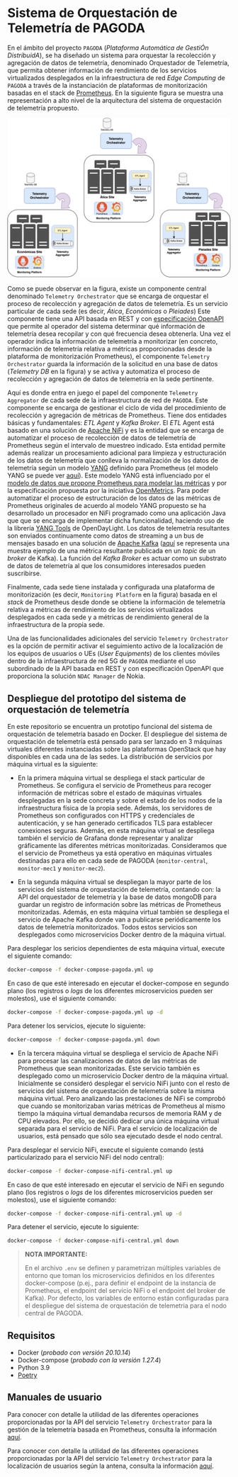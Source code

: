 # Sistema de Orquestación de Telemetría de PAGODA

En el ámbito del proyecto `PAGODA` (_Plataforma Automática de GestiÓn DistribuidA_), se ha diseñado un sistema para orquestar la recolección y agregación de datos de telemetría, denominado Orquestador de Telemetría, que permita obtener información de rendimiento de los servicios virtualizados desplegados en la infraestructura de red _Edge Computing_ de `PAGODA` a través de la instanciación de plataformas de monitorización basadas en el stack de [Prometheus](https://Prometheus.io/). En la siguiente figura se muestra una representación a alto nivel de la arquitectura del sistema de orquestación de telemetría propuesto.

![Telemetry Orchestration](docs/images/PAGODA_telemetry_orchestration-telemetry-scenario.png)

Como se puede observar en la figura, existe un componente central denominado `Telemetry Orchestrator` que se encarga de orquestar el proceso de recolección y agregación de datos de telemetría. Es un servicio particular de cada sede (es decir, _Ática_, _Económicas_ o _Pleiades_) Este componente tiene una API basada en REST y con [especificación OpenAPI](utils/openapi-spec/telemetry-api.json) que permite al operador del sistema determinar qué información de telemetría desea recopilar y con qué frecuencia  desea obtenerla. Una vez el operador indica la información de telemetría a monitorizar (en concreto, información de telemetría relativa a métricas proporcionadas desde la plataforma de monitorización Prometheus), el componente `Telemetry Orchestrator` guarda la información de la solicitud en una base de datos (_Telemetry DB_ en la figura) y se activa y automatiza el proceso de recolección y agregación de datos de telemetría en la sede pertinente. 

Aquí es donde entra en juego el papel del componente `Telemetry Aggregator` de cada sede de la infraestructura de red de `PAGODA`. Este componente se encarga de gestionar el ciclo de vida del procedimiento de recolección y agregación de métricas de Prometheus. Tiene dos entidades básicas y fundamentales: _ETL Agent_ y _Kafka Broker_. El _ETL_ Agent está basado en una solución de [Apache NiFi](https://nifi.apache.org/) y es la entidad que se encarga de automatizar el proceso de recolección de datos de telemetría de Prometheus según el intervalo de muestreo indicado. Esta entidad permite además realizar un procesamiento adicional para limpieza y estructuración de los datos de telemetría que conlleva la normalización de los datos de telemetría según un modelo [YANG](https://www.rfc-editor.org/rfc/rfc7950) definido para Prometheus (el modelo YANG se puede ver [aquí](docker/prometheus/yang-models/prometheus-pagoda.yang)). Este modelo YANG está influenciado por el [modelo de datos que propone Prometheus para modelar las métricas](https://github.com/OpenObservability/OpenMetrics/blob/main/specification/OpenMetrics.md) y por la especificación propuesta por la iniciativa [OpenMetrics](https://github.com/OpenObservability/OpenMetrics/blob/main/specification/OpenMetrics.md). Para poder automatizar el proceso de estructuración de los datos de las métricas de Prometheus originales de acuerdo al modelo YANG propuesto se ha desarrollado un procesador en NiFi programado como una aplicación Java que que se encarga de implementar dicha funcionalidad, haciendo uso de la librería [YANG Tools](https://docs.opendaylight.org/en/stable-sulfur/developer-guides/yang-tools.html) de OpenDayLight. Los datos de telemetría resultantes son enviados continuamente como datos de streaming a un bus de mensajes basado en una solución de [Apache Kafka](https://kafka.apache.org/) ([aquí](utils/prometheus-kafka-samples/yang-sample-iso8601/atica-node_network_transmit_packets_total-62f283db94774a15a79bb5aa.json) se representa una muestra ejemplo de una métrica resultante publicada en un _topic_ de un _broker_ de Kafka). La función del _Kafka Broker_ es actuar como un substrato de datos de telemetría al que los consumidores interesados pueden suscribirse. 

Finalmente, cada sede tiene instalada y configurada una plataforma de monitorización (es decir, `Monitoring Platform` en la figura) basada en el _stack_ de Prometheus desde donde se obtiene la información de telemetría relativa a métricas de rendimiento de los servicios virtualizados desplegados en cada sede y a métricas de rendimiento general de la infraestructura de la propia sede. 

Una de las funcionalidades adicionales del servicio `Telemetry Orchestrator` es la opción de permitir activar el seguimiento activo de la localización de los equipos de usuarios o UEs (_User Equipments_) de los clientes móviles dentro de la infraestructura de red 5G de `PAGODA` mediante el uso subordinado de la API basada en REST y con especificación OpenAPI que proporciona la solución `NDAC Manager` de Nokia. 

## Despliegue del prototipo del sistema de orquestación de telemetría

En este repositorio se encuentra un prototipo funcional del sistema de orquestación de telemetría basado en Docker. El despliegue del sistema de orquestación de telemetría está pensado para ser lanzado en 3 máquinas virtuales diferentes instanciadas sobre las plataformas OpenStack que hay disponibles en cada una de las sedes. La distribución de servicios por máquina virtual es la siguiente:

- En la primera máquina virtual se despliega el stack particular de Prometheus. Se configura el servicio de Prometheus para recoger información de métricas sobre el estado de máquinas virtuales desplegadas en la sede concreta y sobre el estado de los nodos de la infraestructura física de la propia sede. Además, los servidores de Prometheus son configurados con HTTPS y credenciales de autenticación, y se han generado certificados TLS para establecer conexiones seguras. Además, en esta máquina virtual se despliega también el servicio de Grafana donde representar y analizar gráficamente las diferentes métricas monitorizadas. Consideramos que el servicio de Prometheus ya está operativo en máquinas virtuales destinadas para ello en cada sede de PAGODA (`monitor-central`, `monitor-mec1` y `monitor-mec2`).

- En la segunda máquina virtual se despliegan la mayor parte de los servicios del sistema de orquestación de telemetría, contando con: la API del orquestador de telemetría y la base de datos mongoDB para guardar un registro de información sobre las métricas de Prometheus monitorizadas. Además, en esta máquina virtual también se despliega el servicio de Apache Kafka donde van a publicarse periódicamente los datos de telemetría monitorizados. Todos estos servicios son desplegados como microservicios Docker dentro de la máquina virtual. 

Para desplegar los sericios dependientes de esta máquina virtual, execute el siguiente comando:

```bash
docker-compose -f docker-compose-pagoda.yml up
```

En caso de que esté interesado en ejecutar el docker-compose en segundo plano (los registros o _logs_ de los diferentes microservicios pueden ser molestos), use el siguiente comando:
```bash
docker-compose -f docker-compose-pagoda.yml up -d
```

Para detener los servicios, ejecute lo siguiente:
```bash
docker-compose -f docker-compose-pagoda.yml down
```

- En la tercera máquina virtual se despliega el servicio de Apache NiFi para procesar las canalizaciones de datos de las métricas de Prometheus que sean monitorizadas. Este servicio también es desplegado como un microservicio Docker dentro de la máquina virtual. Inicialmente se consideró desplegar el servicio NiFi junto con el resto de servicios del sistema de orquestación de telemetría sobre la misma máquina virtual. Pero analizando las prestaciones de NiFi se comprobó que cuando se monitorizaban varias métricas de Prometheus al mismo tiempo la máquina virtual demandaba recursos de memoria RAM y de CPU elevados. Por ello, se decidió dedicar una única máquina virtual separada para el servicio de NiFi. Para el servicio de localización de usuarios, está pensado que sólo sea ejecutado desde el nodo central.

Para desplegar el servicio NiFi, execute el siguiente comando (está particularizado para el servicio NiFi del nodo central):
```bash
docker-compose -f docker-compose-nifi-central.yml up
```

En caso de que esté interesado en ejecutar el servicio de NiFi en segundo plano (los registros o _logs_ de los diferentes microservicios pueden ser molestos), use el siguiente comando:
```bash
docker-compose -f docker-compose-nifi-central.yml up -d
```

Para detener el servicio, ejecute lo siguiente:
```bash
docker-compose -f docker-compose-nifi-central.yml down
```

> **NOTA IMPORTANTE:**
>
> En el archivo `.env` se definen y parametrizan múltiples variables de entorno que toman los microservicios definidos en los diferentes docker-compose (p.ej., para definir el endpoint de la instancia de Prometheus, el endpoint del servicio NiFi o el endpoint del broker de Kafka). Por defecto, los variables de entorno están configuradas para el despliegue del sistema de orquestación de telemetria para el nodo central de PAGODA.

## Requisitos

- Docker (_probado con versión 20.10.14_)
- Docker-compose (_probado con la versión 1.27.4_)
- Python 3.9
- [Poetry](https://python-poetry.org/docs/)

## Manuales de usuario

Para conocer con detalle la utilidad de las diferentes operaciones proporcionadas por la API del servicio `Telemetry Orchestrator` para la gestión de la telemetría basada en Prometheus, consulta la información [aquí](docs/prometheus-telemetry-openapi-recipe/README.md).

Para conocer con detalle la utilidad de las diferentes operaciones proporcionadas por la API del servicio `Telemetry Orchestrator` para la localización de usuarios según la antena, consulta la información [aquí](docs/ue-location-openapi-recipe/README.md).
